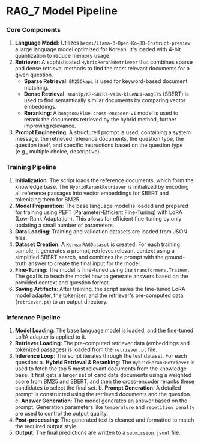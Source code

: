 # RAG_7 Model Pipeline

### Core Components

1.  **Language Model**: Utilizes `beomi/Llama-3-Open-Ko-8B-Instruct-preview`, a large language model optimized for Korean. It's loaded with 4-bit quantization to reduce memory usage.
2.  **Retriever**: A sophisticated `HybridRerankRetriever` that combines sparse and dense retrieval methods to find the most relevant documents for a given question.
    *   **Sparse Retrieval**: `BM25Okapi` is used for keyword-based document matching.
    *   **Dense Retrieval**: `snunlp/KR-SBERT-V40K-klueNLI-augSTS` (SBERT) is used to find semantically similar documents by comparing vector embeddings.
    *   **Reranking**: A `bongsoo/klue-cross-encoder-v1` model is used to rerank the documents retrieved by the hybrid method, further improving relevance.
3.  **Prompt Engineering**: A structured prompt is used, containing a system message, the retrieved reference documents, the question type, the question itself, and specific instructions based on the question type (e.g., multiple choice, descriptive).

### Training Pipeline

1.  **Initialization**: The script loads the reference documents, which form the knowledge base. The `HybridRerankRetriever` is initialized by encoding all reference passages into vector embeddings for SBERT and tokenizing them for BM25.
2.  **Model Preparation**: The base language model is loaded and prepared for training using PEFT (Parameter-Efficient Fine-Tuning) with LoRA (Low-Rank Adaptation). This allows for efficient fine-tuning by only updating a small number of parameters.
3.  **Data Loading**: Training and validation datasets are loaded from JSON files.
4.  **Dataset Creation**: A `KoreanRAGDataset` is created. For each training sample, it generates a prompt, retrieves relevant context using a simplified SBERT search, and combines the prompt with the ground-truth answer to create the final input for the model.
5.  **Fine-Tuning**: The model is fine-tuned using the `transformers.Trainer`. The goal is to teach the model how to generate answers based on the provided context and question format.
6.  **Saving Artifacts**: After training, the script saves the fine-tuned LoRA model adapter, the tokenizer, and the retriever's pre-computed data (`retriever.pt`) to an output directory.

### Inference Pipeline

1.  **Model Loading**: The base language model is loaded, and the fine-tuned LoRA adapter is applied to it.
2.  **Retriever Loading**: The pre-computed retriever data (embeddings and tokenized passages) is loaded from the `retriever.pt` file.
3.  **Inference Loop**: The script iterates through the test dataset. For each question:
    a.  **Hybrid Retrieval & Reranking**: The `HybridRerankRetriever` is used to fetch the top 5 most relevant documents from the knowledge base. It first gets a larger set of candidate documents using a weighted score from BM25 and SBERT, and then the cross-encoder reranks these candidates to select the final set.
    b.  **Prompt Generation**: A detailed prompt is constructed using the retrieved documents and the question.
    c.  **Answer Generation**: The model generates an answer based on the prompt. Generation parameters like `temperature` and `repetition_penalty` are used to control the output quality.
4.  **Post-processing**: The generated text is cleaned and formatted to match the required output style.
5.  **Output**: The final predictions are written to a `submission.jsonl` file.
